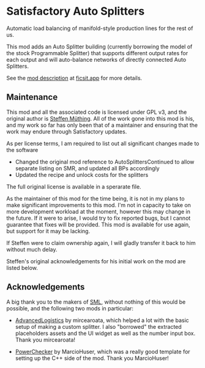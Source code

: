 # Satisfactory Auto Splitters

Automatic load balancing of manifold-style production lines for the rest of us.

This mod adds an Auto Splitter building (currently borrowing the model of the stock Programmable Splitter) that supports different output rates for each output and will auto-balance networks of directly connected Auto Splitters.

See the [mod description](https://ficsit.app/mod/AutoSplittersContinued) at [ficsit.app](https://ficsit.app) for more details.

## Maintenance

This mod and all the associated code is licensed under GPL v3, and the original author is [Steffen Müthing](https://github.com/smuething). All of the work gone into this mod is his, and my work so far has only been that of a maintainer
and ensuring that the work may endure through Satisfactory updates.

As per license terms, I am required to list out all significant changes made to the software
- Changed the original mod reference to AutoSplittersContinued to allow separate listing on SMR, and updated all BPs accordingly
- Updated the recipe and unlock costs for the splitters

The full original license is available in a sperarate file.

As the maintainer of this mod for the time being, it is not in my plans to make significant improvements to this mod. I'm not in capacity to take on more development workload at the moment, however this may change in the future.
If it were to arise, I would try to fix reported bugs, but I cannot guarantee that fixes will be provided. This mod is available for use again, but support for it may be lacking.

If Steffen were to claim ownership again, I will gladly transfer it back to him without much delay.

Steffen's original acknowledgements for his initial work on the mod are listed below.

## Acknowledgements

A big thank you to the makers of [SML](https://github.com/satisfactorymodding/SatisfactoryModLoader), without nothing of this would be possible, and the following two mods in particular:

- [AdvancedLogistics](https://github.com/mircearoata/SatisfactoryAdvancedLogistics) by mircearoata, which helped a lot with the basic setup of making a custom splitter. I also "borrowed" the extracted placeholders assets and the UI widget as well as the number input box. Thank you mircearoata!

- [PowerChecker](https://github.com/marcioHuser/powerchecker-SML3) by MarcioHuser, which was a really good template for setting up the C++ side of the mod. Thank you MarcioHuser!
